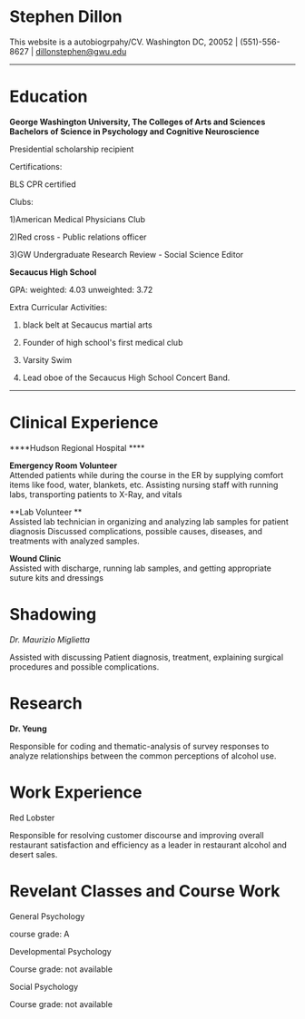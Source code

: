 # Stephen Dillon

This website is a autobiogrpahy/CV.  Washington DC, 20052 | (551)-556-8627 | dillonstephen@gwu.edu 


***

# Education 

**George Washington University, The Colleges of Arts and Sciences Bachelors of Science in Psychology and Cognitive Neuroscience**

Presidential scholarship recipient 

Certifications:

BLS CPR certified 

Clubs: 

1)American Medical Physicians Club 

2)Red cross - Public relations officer 

3)GW Undergraduate Research Review - Social Science Editor 

**Secaucus High School**	

GPA: weighted: 4.03 unweighted: 3.72						             

Extra Curricular Activities:

1) black belt at Secaucus martial arts 

2) Founder of high school's first medical club

3) Varsity Swim

4) Lead oboe of the Secaucus High School Concert Band.


***

# **Clinical Experience**


****Hudson Regional Hospital ****

**Emergency Room Volunteer**  								      
Attended patients while during the course in the ER by supplying comfort items like food, water, blankets, etc. 
Assisting nursing staff with running labs, transporting patients to X-Ray, and vitals

**Lab Volunteer	**								       
Assisted lab technician in organizing and analyzing lab samples for patient diagnosis 
Discussed complications, possible causes, diseases, and treatments with analyzed samples. 

**Wound Clinic**   										     
Assisted with discharge, running lab samples, and getting appropriate suture kits and dressings 

# Shadowing 

*Dr. Maurizio Miglietta*

Assisted with discussing Patient diagnosis, treatment, explaining surgical procedures and possible complications.	

# Research

**Dr. Yeung**

 Responsible for coding and thematic-analysis of survey responses to analyze relationships between the common perceptions of alcohol use.  
 
# Work Experience

Red Lobster		

Responsible for resolving customer discourse and improving overall restaurant satisfaction and efficiency as a leader in restaurant alcohol and desert sales. 
# Revelant Classes and Course Work 

General Psychology   

course grade: A

Developmental Psychology 
 
Course grade: not available 

Social Psychology 

Course grade: not available 
 
 


	



